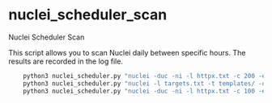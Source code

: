 # nuclei_scheduler_scan
Nuclei Scheduler Scan

This script allows you to scan Nuclei daily between specific hours. The results are recorded in the log file.
```bash 
    python3 nuclei_scheduler.py "nuclei -duc -ni -l httpx.txt -c 200 -es info,low -o nuclei-result.txt"
    python3 nuclei_scheduler.py "nuclei -l targets.txt -t templates/ -o output.txt"
    python3 nuclei_scheduler.py "nuclei -duc -ni -l httpx.txt -c 100 -es info,low -etags wordpress,wp-plugin -o nuclei-result.txt"
```
